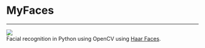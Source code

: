 # MyFaces
<hr />
<img src="http://s17.postimg.org/6j7126jzz/faces_detected.jpg">
<br>
Facial recognition in Python using OpenCV using <a href="http://docs.opencv.org/2.4/modules/objdetect/doc/cascade_classification.html#cascadeclassifier-detectmultiscale">Haar Faces</a>. <br>
